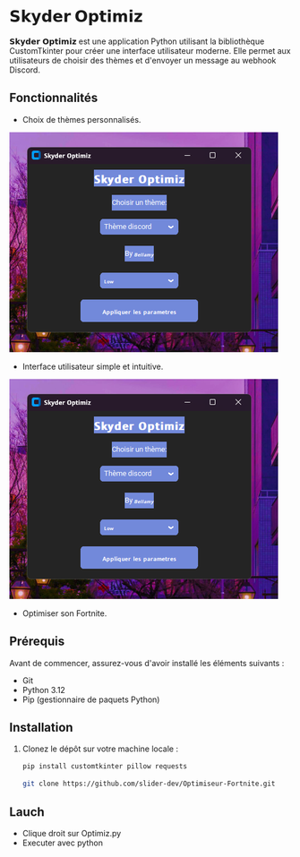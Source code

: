 # 𝗦𝗸𝘆𝗱𝗲𝗿 𝗢𝗽𝘁𝗶𝗺𝗶𝘇

𝗦𝗸𝘆𝗱𝗲𝗿 𝗢𝗽𝘁𝗶𝗺𝗶𝘇 est une application Python utilisant la bibliothèque CustomTkinter pour créer une interface utilisateur moderne. Elle permet aux utilisateurs de choisir des thèmes et d'envoyer un message au webhook Discord.

## Fonctionnalités
- Choix de thèmes personnalisés.


![Skyder](image_2024-10-16_205747321.png)


- Interface utilisateur simple et intuitive.


![Skyder](image_2024-10-16_205747321.png)


- Optimiser son Fortnite.

## Prérequis

Avant de commencer, assurez-vous d'avoir installé les éléments suivants :
- Git
- Python 3.12
- Pip (gestionnaire de paquets Python)

## Installation

1. Clonez le dépôt sur votre machine locale :
   ```bash
   pip install customtkinter pillow requests
   ```
   ```bash
   git clone https://github.com/slider-dev/Optimiseur-Fortnite.git
## Lauch
- Clique droit sur Optimiz.py
- Executer avec python
